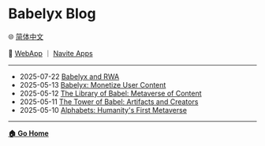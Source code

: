 # Babelyx Blog

🌐 [简体中文](./_zhcn.md)

<!-- 🌎 to be added -->

🚀 [WebApp](https://u.babelyx.com) ｜ [Navite Apps](https://links.babelyx.com)

---

- 2025-07-22 [Babelyx and RWA](./20250722_babelyx_and_rwa/_enus.md)
- 2025-05-13 [Babelyx: Monetize User Content](./20250513_babelyx_monetizes_user_content/_enus.md)
- 2025-05-12 [The Library of Babel: Metaverse of Content](./20250512_the_library_of_babel/_enus.md)
- 2025-05-11 [The Tower of Babel: Artifacts and Creators](./20250511_artifacts_and_creators/_enus.md)
- 2025-05-10 [Alphabets: Humanity&#39;s First Metaverse](./20250510_alphabets_are_the_first_metaverse/_enus.md)

---

[**🏠 Go Home**](../_enus.md)
